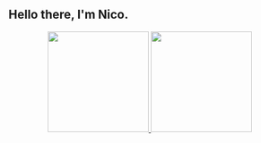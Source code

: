  ## Hello there, I'm Nico.
 
<div align="center">
 <a href="https://github.com/jesternook"> 
 <img height="180em" src="https://github-readme-stats.vercel.app/api?username=jesternook&repo=github-readme-stat&sshow_icons=true&theme=darcula&include_all_commits=true&count_private=true"/>
 <a href="https://github.com/jesternook"> 
 <img height="180em" src="https://github-readme-stats.vercel.app/api/top-langs/?username=jesternook&repo=github-readme-stats&layout=compact&langs_count=5&card_width=170em&theme=darcula&custom_title=Languages"/>
</div>

## 
